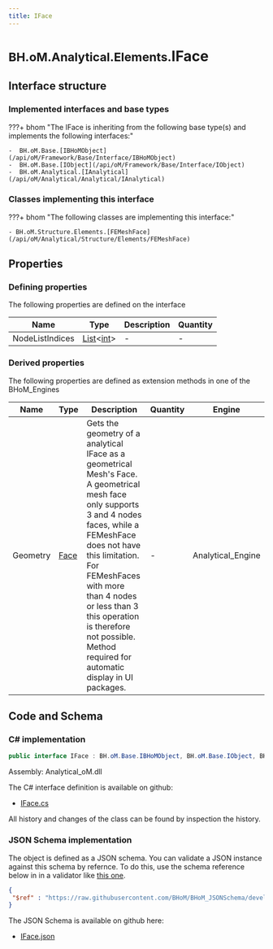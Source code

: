 ```yaml
---
title: IFace
---
```


# <small>BH.oM.Analytical.Elements.</small>**IFace**



## Interface structure

### Implemented interfaces and base types

???+ bhom "The IFace is inheriting from the following base type(s) and implements the following interfaces:"

    -  BH.oM.Base.[IBHoMObject](/api/oM/Framework/Base/Interface/IBHoMObject)
    -  BH.oM.Base.[IObject](/api/oM/Framework/Base/Interface/IObject)
    -  BH.oM.Analytical.[IAnalytical](/api/oM/Analytical/Analytical/IAnalytical)


### Classes implementing this interface

???+ bhom "The following classes are implementing this interface:"

    - BH.oM.Structure.Elements.[FEMeshFace](/api/oM/Analytical/Structure/Elements/FEMeshFace)


## Properties



### Defining properties

The following properties are defined on the interface

| Name             | Type             | Description      | Quantity         |
|------------------|------------------|------------------|------------------|
| NodeListIndices | [List](https://learn.microsoft.com/en-us/dotnet/api/System.Collections.Generic.List-1?view=netstandard-2.0)&lt;[int](https://learn.microsoft.com/en-us/dotnet/api/System.Int32?view=netstandard-2.0)&gt; | - | - |


### Derived properties

The following properties are defined as extension methods in one of the BHoM_Engines

| Name             | Type             | Description      | Quantity         | Engine           |
|------------------|------------------|------------------|------------------|------------------|
| Geometry | [Face](/api/oM/Dimensional/Geometry/Mesh/Face) | Gets the geometry of a analytical IFace as a geometrical Mesh's Face. A geometrical mesh face only supports 3 and 4 nodes faces, while a FEMeshFace does not have this limitation. For FEMeshFaces with more than 4 nodes or less than 3 this operation is therefore not possible. Method required for automatic display in UI packages. | - | Analytical_Engine |


## Code and Schema

### C# implementation

``` C# title="C#"
public interface IFace : BH.oM.Base.IBHoMObject, BH.oM.Base.IObject, BH.oM.Analytical.IAnalytical
```

Assembly: Analytical_oM.dll

The C# interface definition is available on github:

- [IFace.cs](https://github.com/BHoM/BHoM/blob/develop/Analytical_oM/Elements\IFace.cs)

All history and changes of the class can be found by inspection the history.
### JSON Schema implementation

The object is defined as a JSON schema. You can validate a JSON instance against this schema by refernce. To do this, use the schema reference below in in a validator like [this one](https://www.jsonschemavalidator.net/).

``` json title="JSON Schema"
{
 "$ref" : "https://raw.githubusercontent.com/BHoM/BHoM_JSONSchema/develop/Analytical_oM/Elements/IFace.json"
}
```

The JSON Schema is available on github here:

- [IFace.json](https://github.com/BHoM/BHoM_JSONSchema/blob/develop/Analytical_oM/Elements/IFace.json)
